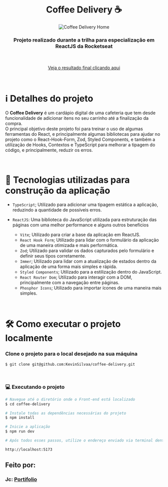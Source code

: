 <div align="center">
  <h1>Coffee Delivery ☕</h1>

  ![Coffee Delivery Home](https://github.com/KevinSilvaa/coffee-delivery/assets/143517496/cd96562e-3aa5-4e52-9884-833d3fe62193)
</div>

<h3 align="center">Projeto realizado durante a trilha para especialização em ReactJS da Rocketseat</h3> <br><br>

<div align="center">
  <a href="https://coffee-nine-sandy.vercel.app/" target="_blank">Veja o resultado final clicando aqui</a>
</div>

&nbsp;
&nbsp;

# ℹ️ Detalhes do projeto

O <strong>Coffee Delivery</strong> é um cardápio digital de uma cafeteria que tem desde funcionalidade de adicionar itens no seu carrinho até a finalização da compra.<br>
O principal objetivo deste projeto foi para treinar o uso de algumas ferramentas do React, e principalmente algumas bibliotecas para ajudar no
projeto como o React-Hook-Form, Zod, Styled Components, e também a utilização de Hooks, Contextos e TypeScript para melhorar a tipagem
do código, e principalmente, reduzir os erros.

<br>

# 📁 Tecnologias utilizadas para construção da aplicação

- `TypeScript`; Utilizado para adicionar uma tipagem estática a aplicação, reduzindo a quantidade de possíveis erros.
- `ReactJS`: Uma biblioteca do JavaScript utilizada para estruturação das páginas com uma melhor performance e alguns outros benefícios
    
  - `Vite`; Utilizado para criar a base da aplicação em ReactJS.
  - `React Hook Form`; Utilizado para lidar com o formulário da aplicação de uma maneira otimizada e mais performática.
  - `Zod`; Utilizado para validar os dados capturados pelo formulário e definir seus tipos corretamente.
  - `Immer`; Utilizado para lidar com a atualização de estados dentro da aplicação de uma forma mais simples e rápida.
  - `Styled Components`; Utilizado para a estilização dentro do JavaScript.
  - `React Router Dom`; Utilizado para interagir com a DOM, principalmente com a navegação entre páginas.
  - `Phosphor Icons`; Utilizado para importar ícones de uma maneira mais simples.
  
&nbsp;
&nbsp;
&nbsp;

# 🛠️ Como executar o projeto localmente

### Clone o projeto para o local desejado na sua máquina

```bash
$ git clone git@github.com:KevinSilvaa/coffee-delivery.git
```

&nbsp;
&nbsp;
&nbsp;

### 💻 Executando o projeto

```bash
# Navegue até o diretório onde o Front-end está localizado
$ cd coffee-delivery

# Instale todas as dependências necessárias do projeto
$ npm install

# Inicie a aplicação
$ npm run dev

# Após todos esses passos, utilize o endereço enviado via terminal dentro do seu navegador para acessar a aplicação. O endereço padrão utilizado no projeto foi:

http://localhost:5173
```

## Feito por:

### Jc: [Portifolio](https://portifolio-ecru-phi.vercel.app/)
